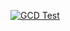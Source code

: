 [![GCD Test](https://github.com/ilyii/algorithms/actions/workflows/python-app.yml/badge.svg?branch=github-actions)](https://github.com/ilyii/algorithms/actions/workflows/python-app.yml)
